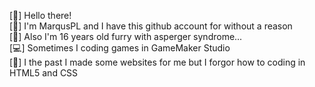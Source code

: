 [👋] Hello there! </br>
[🐾] I'm MarqusPL and I have this github account for without a reason </br>
[🧩] Also I'm 16 years old furry with asperger syndrome... </br>
[💻] Sometimes I coding games in GameMaker Studio </br>
[📅] I the past I made some websites for me but I forgor how to coding in HTML5 and CSS </br>

<!---
MarqusPL/MarqusPL is a ✨ special ✨ repository because its `README.md` (this file) appears on your GitHub profile.
You can click the Preview link to take a look at your changes.
--->
